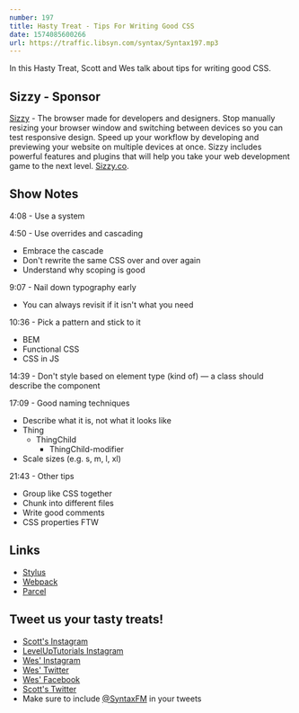 ```yaml
---
number: 197
title: Hasty Treat - Tips For Writing Good CSS
date: 1574085600266
url: https://traffic.libsyn.com/syntax/Syntax197.mp3
---
```


In this Hasty Treat, Scott and Wes talk about tips for writing good CSS. 

## Sizzy - Sponsor
[Sizzy](https://sizzy.co/) - The browser made for developers and designers. Stop manually resizing your browser window and switching between devices so you can test responsive design. Speed up your workflow by developing and previewing your website on multiple devices at once. Sizzy includes powerful features and plugins that will help you take your web development game to the next level. [Sizzy.co](https://sizzy.co/).

## Show Notes

4:08 - Use a system

4:50 - Use overrides and cascading 

* Embrace the cascade
* Don't rewrite the same CSS over and over again
* Understand why scoping is good

9:07 - Nail down typography early

* You can always revisit if it isn't what you need

10:36 - Pick a pattern and stick to it

* BEM
* Functional CSS
* CSS in JS

14:39 - Don't style based on element type (kind of) — a class should describe the component 

17:09 - Good naming techniques

* Describe what it is, not what it looks like
* Thing
  * ThingChild
    * ThingChild-modifier
* Scale sizes (e.g. s, m, l, xl)

21:43 - Other tips

* Group like CSS together
* Chunk into different files
* Write good comments
* CSS properties FTW

## Links
* [Stylus](http://stylus-lang.com/)
* [Webpack](https://webpack.js.org/)
* [Parcel](https://parceljs.org/)

## Tweet us your tasty treats!
* [Scott's Instagram](https://www.instagram.com/stolinski/)
* [LevelUpTutorials Instagram](https://www.instagram.com/LevelUpTutorials/)
* [Wes' Instagram](https://www.instagram.com/wesbos/)
* [Wes' Twitter](https://twitter.com/wesbos)
* [Wes' Facebook](https://www.facebook.com/wesbos.developer)
* [Scott's Twitter](https://twitter.com/stolinski)
* Make sure to include [@SyntaxFM](https://twitter.com/SyntaxFM) in your tweets

